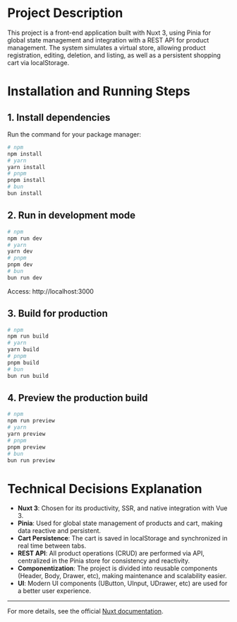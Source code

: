 # Project Description

This project is a front-end application built with Nuxt 3, using Pinia for global state management and integration with a REST API for product management. The system simulates a virtual store, allowing product registration, editing, deletion, and listing, as well as a persistent shopping cart via localStorage.

# Installation and Running Steps

## 1. Install dependencies

Run the command for your package manager:

```bash
# npm
npm install
# yarn
yarn install
# pnpm
pnpm install
# bun
bun install
```

## 2. Run in development mode

```bash
# npm
npm run dev
# yarn
yarn dev
# pnpm
pnpm dev
# bun
bun run dev
```

Access: http://localhost:3000

## 3. Build for production

```bash
# npm
npm run build
# yarn
yarn build
# pnpm
pnpm build
# bun
bun run build
```

## 4. Preview the production build

```bash
# npm
npm run preview
# yarn
yarn preview
# pnpm
pnpm preview
# bun
bun run preview
```

# Technical Decisions Explanation

- **Nuxt 3**: Chosen for its productivity, SSR, and native integration with Vue 3.
- **Pinia**: Used for global state management of products and cart, making data reactive and persistent.
- **Cart Persistence**: The cart is saved in localStorage and synchronized in real time between tabs.
- **REST API**: All product operations (CRUD) are performed via API, centralized in the Pinia store for consistency and reactivity.
- **Componentization**: The project is divided into reusable components (Header, Body, Drawer, etc), making maintenance and scalability easier.
- **UI**: Modern UI components (UButton, UInput, UDrawer, etc) are used for a better user experience.

---

For more details, see the official [Nuxt documentation](https://nuxt.com/docs/getting-started/introduction).
